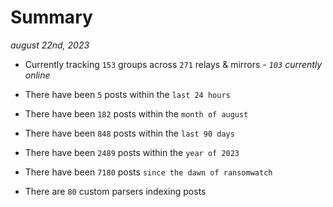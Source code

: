 
# Summary
_august 22nd, 2023_

- Currently tracking `153` groups across `271` relays & mirrors - _`103` currently online_

- There have been `5` posts within the `last 24 hours`

- There have been `182` posts within the `month of august`

- There have been `848` posts within the `last 90 days`

- There have been `2489` posts within the `year of 2023`

- There have been `7180` posts `since the dawn of ransomwatch`

- There are `80` custom parsers indexing posts
